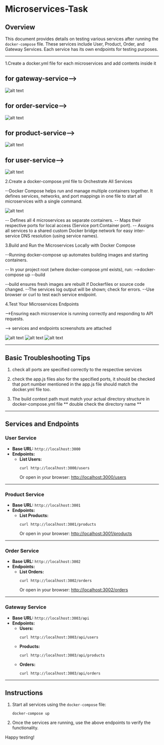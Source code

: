 # Microservices-Task

## Overview
This document provides details on testing various services after running the `docker-compose` file. These services include User, Product, Order, and Gateway Services. Each service has its own endpoints for testing purposes.

---

1.Create a docker.yml file for each microservices and add contents inside it 
  
  ## for gateway-service-->
  
  ![alt text](gateway_service-1.jpg)

  ## for order-service-->
  
  ![alt text](order_service-1.jpg)

  ## for product-service-->

  ![alt text](product_service.jpg)

  ## for user-service-->

  ![alt text](user_service.jpg)


2.Create a docker-compose.yml file to Orchestrate All Services

 --Docker Compose helps run and manage multiple containers together. It defines services, networks, and port mappings in one file to start all microservices with a single command.

![alt text](docker_compose.jpg)

-- Defines all 4 microservices as separate containers.
-- Maps their respective ports for local access (Service port:Container port).
-- Assigns all services to a shared custom Docker bridge network for easy inter-service DNS resolution (using service names).

3.Build and Run the Microservices Locally with Docker Compose

--Running docker-compose up automates building images and starting containers.

-- In your project root (where docker-compose.yml exists), run:
     -->docker-compose up --build

--build ensures fresh images are rebuilt if Dockerfiles or source code changed.
--The services log output will be shown; check for errors.
--Use browser or curl to test each service endpoint.


4.Test Your Microservices Endpoints

  -->Ensuring each microservice is running correctly and responding to API requests.

  --> services and endpoints screenshots are attached

  ![alt text](<Screenshot 2025-09-21 204943.jpg>) 
  ![alt text](<Screenshot 2025-09-21 204747.jpg>) 
  ![alt text](<Screenshot 2025-09-21 204916.jpg>)

---

## Basic Troubleshooting Tips

1. check all ports are specified correctly to the respective services

2. check the app.js files also for the specified ports, it should be checked that port number
   mentioned in the app.js file should match the docker.yml file too.

3. The build context path must match your actual directory structure in docker-compose.yml file
    ** double check the directory name ** 
 
---

## Services and Endpoints

### **User Service**
- **Base URL:** `http://localhost:3000`
- **Endpoints:**
  - **List Users:**  
    ```
    curl http://localhost:3000/users
    ```
    Or open in your browser: [http://localhost:3000/users](http://localhost:3000/users)

---

### **Product Service**
- **Base URL:** `http://localhost:3001`
- **Endpoints:**
  - **List Products:**  
    ```
    curl http://localhost:3001/products
    ```
    Or open in your browser: [http://localhost:3001/products](http://localhost:3001/products)

---

### **Order Service**
- **Base URL:** `http://localhost:3002`
- **Endpoints:**
  - **List Orders:**  
    ```
    curl http://localhost:3002/orders
    ```
    Or open in your browser: [http://localhost:3002/orders](http://localhost:3002/orders)

---

### **Gateway Service**
- **Base URL:** `http://localhost:3003/api`
- **Endpoints:**
  - **Users:**  
    ```
    curl http://localhost:3003/api/users
    ```
  - **Products:**  
    ```
    curl http://localhost:3003/api/products
    ```
  - **Orders:**  
    ```
    curl http://localhost:3003/api/orders
    ```

---

## Instructions
1. Start all services using the `docker-compose` file:
   ```
   docker-compose up
   ```
2. Once the services are running, use the above endpoints to verify the functionality.

Happy testing!
